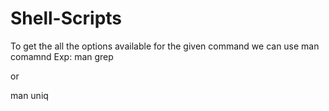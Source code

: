 # Shell-Scripts

To get the all the options available for the given command we can use man comamnd
Exp: man grep

or

man uniq
